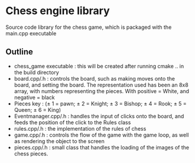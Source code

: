 # Chess engine library

Source code library for the chess game, which is packaged with the main.cpp executable 

## Outline

* chess_game executable : this will be created after running cmake .. in the build directory 
* board.cpp/.h : controls the board, such as making moves onto the board, and setting the board. The representation used has been an 8x8 array, with numbers representing the pieces. With positive = White, and negative = black
* Pieces key : ($\pm$ 1 = pawn; $\pm$ 2 = Knight; $\pm$ 3 = Bishop; $\pm$ 4 = Rook; $\pm$ 5 = Queen; $\pm$ 6 = King)
* Eventmanager.cpp/.h : handles the input of clicks onto the board, and feeds the position of the click to the Rules class
* rules.cpp/.h : the implementation of the rules of chess
* game.cpp/.h : controls the flow of the game with the game loop, as well as rendering the object to the screen
* pieces.cpp/.h : small class that handles the loading of the images of the chess pieces. 


